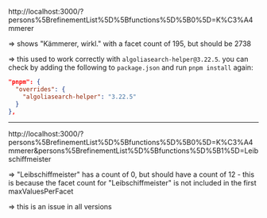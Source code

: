 http://localhost:3000/?persons%5BrefinementList%5D%5Bfunctions%5D%5B0%5D=K%C3%A4mmerer

=> shows "Kämmerer, wirkl." with a facet count of 195, but should be 2738

=> this used to work correctly with `algoliasearch-helper@3.22.5`.
  you can check by adding the following to `package.json` and run `pnpm install` again:

  ```json
  "pnpm": {
    "overrides": {
      "algoliasearch-helper": "3.22.5"
    }
  },
  ```

---

http://localhost:3000/?persons%5BrefinementList%5D%5Bfunctions%5D%5B0%5D=K%C3%A4mmerer&persons%5BrefinementList%5D%5Bfunctions%5D%5B1%5D=Leibschiffmeister

=> "Leibschiffmeister" has a count of 0, but should have a count of 12 - this is because the facet count for "Leibschiffmeister" is not included in the first maxValuesPerFacet

=> this is an issue in all versions

